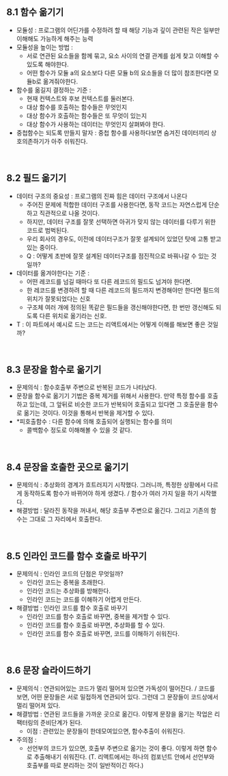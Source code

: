 ## 8.1 함수 옮기기

- 모듈성 : 프로그램의 어딘가를 수정하려 할 때 해당 기능과 깊이 관련된 작은 일부만 이해해도 가능하게 해주는 능력
- 모듈성을 높이는 방법 :
  - 서로 연관된 요소들을 함께 묶고, 요소 사이의 연결 관계를 쉽게 찾고 이해할 수 있도록 해야한다.
  - 어떤 함수가 모듈 a의 요소보다 다른 모듈 b의 요소들을 더 많이 참조한다면 모듈b로 옮겨줘야한다.
- 함수를 옮길지 결정하는 기준 :
  - 현재 컨텍스트와 후보 컨텍스트를 둘러본다.
  - 대상 함수를 호출하는 함수들은 무엇인지
  - 대상 함수가 호출하는 함수들은 또 무엇이 있는지
  - 대상 함수가 사용하는 데이터는 무엇인지 살펴봐야 한다.
- 중첩함수는 되도록 만들지 말자 : 중첩 함수를 사용하다보면 숨겨진 데이터끼리 상호의존하기가 아주 쉬워진다.

<br>

## 8.2 필드 옮기기

- 데이터 구조의 중요성 : 프로그램의 진짜 힘은 데이터 구조에서 나온다
  - 주어진 문제에 적합한 데이터 구조를 사용한다면, 동작 코드는 자연스럽게 단순하고 직관적으로 나올 것이다.
  - 하지만, 데이터 구조를 잘못 선택하면 아귀가 맞지 않는 데이터를 다루기 위한 코드로 범벅된다.
  - 우리 회사의 경우도, 이전에 데이터구조가 잘못 설계되어 있었던 탓에 고통 받고 있는 중이다.
  - Q : 어떻게 초반에 잘못 설계된 데이터구조를 점진적으로 바꿔나갈 수 있는 것일까?
- 데이터를 옮겨야한다는 기준 :
  - 어떤 레코드를 넘길 때마다 또 다른 레코드의 필드도 넘겨야 한다면.
  - 한 레코드를 변경하려 할 때 다른 레코드의 필드까지 변경해야만 한다면 필드의 위치가 잘못되었다는 신호
  - 구조체 여러 개에 정의된 똑같은 필드들을 갱신해야한다면, 한 번만 갱신해도 되도록 다른 위치로 옮기라는 신호.
- T : 이 파트에서 예시로 드는 코드는 리액트에서는 어떻게 이해를 해보면 좋은 것일까?

<br>

## 8.3 문장을 함수로 옮기기

- 문제의식 : 함수호출부 주변으로 반복된 코드가 나타났다.
- 문장을 함수로 옮기기 기법은 중복 제거를 위해서 사용한다. 만약 특정 함수를 호출하고 있는데, 그 앞뒤로 비슷한 코드가 반복되어 호출되고 있다면 그 호출문을 함수로 옮기는 것이다. 이것을 통해서 반복을 제거할 수 있다.
- \*피호출함수 : 다른 함수에 의해 호출되어 실행되는 함수를 의미
  - 콜백함수 정도로 이해해볼 수 있을 것 같다.

<br>

## 8.4 문장을 호출한 곳으로 옮기기

- 문제의식 : 추상화의 경계가 흐트러지기 시작했다. 그러니까, 특정한 상황에서 다르게 동작하도록 함수가 바뀌어야 하게 생겼다. / 함수가 여러 가지 일을 하기 시작했다.
- 해결방법 : 달라진 동작을 꺼내서, 해당 호출부 주변으로 옮긴다. 그리고 기존의 함수는 그대로 그 자리에서 호출한다.

<br>

## 8.5 인라인 코드를 함수 호출로 바꾸기

- 문제의식 : 인라인 코드의 단점은 무엇일까?
  - 인라인 코드는 중복을 초래한다.
  - 인라인 코드는 추상화를 방해한다.
  - 인라인 코드는 코드를 이해하기 어렵게 만든다.
- 해결방법 : 인라인 코드를 함수 호출로 바꾸기
  - 인라인 코드를 함수 호출로 바꾸면, 중복을 제거할 수 있다.
  - 인라인 코드를 함수 호출로 바꾸면, 추상화를 할 수 있다.
  - 인라인 코드를 함수 호출로 바꾸면, 코드를 이해하기 쉬워진다.

<br>

## 8.6 문장 슬라이드하기

- 문제의식 : 연관되어있는 코드가 멀리 떨어져 있으면 가독성이 떨어진다. / 코드를 보면, 어떤 문장들은 서로 밀접하게 연관되어 있다. 그런데 그 문장들이 코드상에서 멀리 떨어져 있다.
- 해결방법 : 연관된 코드들을 가까운 곳으로 옮긴다. 이렇게 문장을 옮기는 작업은 리팩터링의 준비단계가 된다.
  - 이점 : 관련있는 문장들이 한데모여있으면, 함수추출이 쉬워진다.
- 주의점 :
  - 선언부의 코드가 있으면, 호출부 주변으로 옮기는 것이 좋다. 이렇게 하면 함수로 추출해내기 쉬워진다. (T. 리액트에서는 하나의 컴포넌트 안에서 선언부와 호출부를 따로 분리하는 것이 일반적이긴 하다.)
